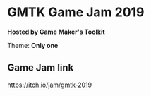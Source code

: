 # GMTK Game Jam 2019  
**Hosted by Game Maker's Toolkit**  

Theme: **Only one**  

## Game Jam link
https://itch.io/jam/gmtk-2019